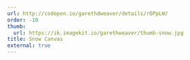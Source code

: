 ```yaml
---
url: http://codepen.io/garethdweaver/details/rOPpLW/
order: -10
thumb:
  url: https://ik.imagekit.io/garethweaver/thumb-snow.jpg
title: Snow Canvas
external: true
---
```

